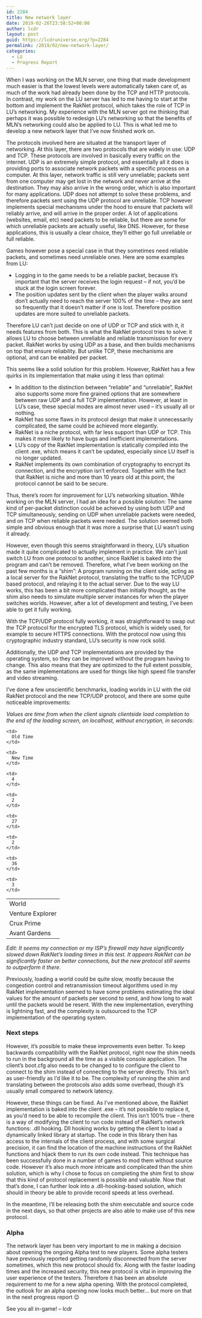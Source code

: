 ```yaml
---
id: 2284
title: New network layer
date: 2019-02-26T23:58:52+00:00
author: lcdr
layout: post
guid: https://lcdruniverse.org/?p=2284
permalink: /2019/02/new-network-layer/
categories:
  - LU
  - Progress Report
---
```

When I was working on the MLN server, one thing that made development much easier is that the lowest levels were automatically taken care of, as much of the work had already been done by the TCP and HTTP protocols. In contrast, my work on the LU server has led to me having to start at the bottom and implement the RakNet protocol, which takes the role of TCP in LU’s networking. My experience with the MLN server got me thinking that perhaps it was possible to redesign LU’s networking so that the benefits of MLN’s networking could also be applied to LU. This is what led me to develop a new network layer that I’ve now finished work on.

The protocols involved here are situated at the transport layer of networking. At this layer, there are two protocols that are widely in use: UDP and TCP. These protocols are involved in basically every traffic on the internet. UDP is an extremely simple protocol, and essentially all it does is providing ports to associate network packets with a specific process on a computer. At this layer, network traffic is still very unreliable; packets sent from one computer may get lost in the network and never arrive at the destination. They may also arrive in the wrong order, which is also important for many applications. UDP does not attempt to solve these problems, and therefore packets sent using the UDP protocol are unreliable. TCP however implements special mechanisms under the hood to ensure that packets will reliably arrive, and will arrive in the proper order. A lot of applications (websites, email, etc) need packets to be reliable, but there are some for which unreliable packets are actually useful, like DNS. However, for these applications, this is usually a clear choice, they’ll either go full unreliable or full reliable.

Games however pose a special case in that they sometimes need reliable packets, and sometimes need unreliable ones. Here are some examples from LU:

* Logging in to the game needs to be a reliable packet, because it’s important that the server receives the login request – if not, you’d be stuck at the login screen forever.
* The position updates sent by the client when the player walks around don’t actually need to reach the server 100% of the time – they are sent so frequently that it doesn’t matter if one is lost. Therefore position updates are more suited to unreliable packets.

Therefore LU can’t just decide on one of UDP or TCP and stick with it, it needs features from both. This is what the RakNet protocol tries to solve: it allows LU to choose between unreliable and reliable transmission for every packet. RakNet works by using UDP as a base, and then builds mechanisms on top that ensure reliability. But unlike TCP, these mechanisms are optional, and can be enabled per packet.

This seems like a solid solution for this problem. However, RakNet has a few quirks in its implementation that make using it less than optimal:

* In addition to the distinction between “reliable” and “unreliable”, RakNet also supports some more fine grained options that are somewhere between raw UDP and a full TCP implementation. However, at least in LU’s case, these special modes are almost never used – it’s usually all or nothing.
* RakNet has some flaws in its protocol design that make it unnecessarily complicated, the same could be achieved more elegantly.
* RakNet is a niche protocol, with far less support than UDP or TCP. This makes it more likely to have bugs and inefficient implementations.
* LU’s copy of the RakNet implementation is statically compiled into the client .exe, which means it can’t be updated, especially since LU itself is no longer updated.
* RakNet implements its own combination of cryptography to encrypt its connection, and the encryption isn’t enforced. Together with the fact that RakNet is niche and more than 10 years old at this point, the protocol cannot be said to be secure.

Thus, there’s room for improvement for LU’s networking situation. While working on the MLN server, I had an idea for a possible solution: The same kind of per-packet distinction could be achieved by using both UDP and TCP simultaneously, sending on UDP when unreliable packets were needed, and on TCP when reliable packets were needed. The solution seemed both simple and obvious enough that it was more a surprise that LU wasn’t using it already.

However, even though this seems straightforward in theory, LU’s situation made it quite complicated to actually implement in practice. We can’t just switch LU from one protocol to another, since RakNet is baked into the program and can’t be removed. Therefore, what I’ve been working on the past few months is a “shim”: A program running on the client side, acting as a local server for the RakNet protocol, translating the traffic to the TCP/UDP based protocol, and relaying it to the actual server. Due to the way LU works, this has been a bit more complicated than initially thought, as the shim also needs to simulate multiple server instances for when the player switches worlds. However, after a lot of development and testing, I’ve been able to get it fully working.

With the TCP/UDP protocol fully working, it was straightforward to swap out the TCP protocol for the encrypted TLS protocol, which is widely used, for example to secure HTTPS connections. With the protocol now using this cryptographic industry standard, LU’s security is now rock solid.

Additionally, the UDP and TCP implementations are provided by the operating system, so they can be improved without the program having to change. This also means that they are optimized to the full extent possible, as the same implementations are used for things like high speed file transfer and video streaming.

I’ve done a few unscientific benchmarks, loading worlds in LU with the old RakNet protocol and the new TCP/UDP protocol, and there are some quite noticeable improvements:

_Values are time from when the client signals clientside load completion to the end of the loading screen, on localhost, without encryption, in seconds:_

<table>
  <tr>
    <td>
      World
    </td>

    <td>
      Old Time
    </td>

    <td>
      New Time
    </td>
  </tr>

  <tr>
    <td>
      Venture Explorer
    </td>

    <td>
      4
    </td>

    <td>
      2
    </td>
  </tr>

  <tr>
    <td>
      Crux Prime
    </td>

    <td>
      27
    </td>

    <td>
      2
    </td>
  </tr>

  <tr>
    <td>
      Avant Gardens
    </td>

    <td>
      36
    </td>

    <td>
      3
    </td>
  </tr>
</table>

_Edit: It seems my connection or my ISP’s firewall may have significantly slowed down RakNet’s loading times in this test. It appears RakNet can be significantly faster on better connections, but the new protocol still seems to outperform it there._

Previously, loading a world could be quite slow, mostly because the congestion control and retransmission timeout algorithms used in my RakNet implementation seemed to have some problems estimating the ideal values for the amount of packets per second to send, and how long to wait until the packets would be resent. With the new implementation, everything is lightning fast, and the complexity is outsourced to the TCP implementation of the operating system.

### Next steps

However, it’s possible to make these improvements even better. To keep backwards compatibility with the RakNet protocol, right now the shim needs to run in the background all the time as a visible console application. The client’s boot.cfg also needs to be changed to to configure the client to connect to the shim instead of connecting to the server directly. This isn’t as user-friendly as I’d like it to be. The complexity of running the shim and translating between the protocols also adds some overhead, though it’s usually small compared to network latency.

However, these things can be fixed. As I’ve mentioned above, the RakNet implementation is baked into the client .exe – it’s not possible to replace it, as you’d need to be able to recompile the client. This isn’t 100% true – there is a way of modifying the client to run code instead of RakNet’s network functions: .dll hooking. Dll hooking works by getting the client to load a dynamically linked library at startup. The code in this library then has access to the internals of the client process, and with some surgical precision, it can find the location of the machine instructions of the RakNet functions and hijack them to run its own code instead. This technique has been successfully done in a number of games to mod them without source code. However it’s also much more intricate and complicated than the shim solution, which is why I chose to focus on completing the shim first to show that this kind of protocol replacement is possible and valuable. Now that that’s done, I can further look into a .dll-hooking-based solution, which should in theory be able to provide record speeds at less overhead.

In the meantime, I’ll be releasing both the shim executable and source code in the next days, so that other projects are also able to make use of this new protocol.

### Alpha

The network layer has been very important to me in making a decision about opening the ongoing Alpha test to new players. Some alpha testers have previously reported getting randomly disconnected from the server sometimes, which this new protocol should fix. Along with the faster loading times and the increased security, this new protocol is vital in improving the user experience of the testers. Therefore it has been an absolute requirement to me for a new alpha opening. With the protocol completed, the outlook for an alpha opening now looks much better… but more on that in the next progress report 😉

See you all in-game!
– lcdr